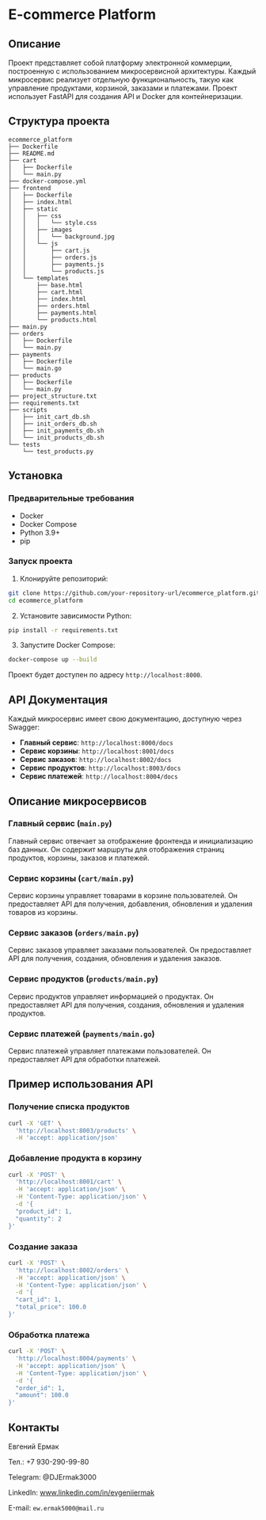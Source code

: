 # E-commerce Platform

## Описание

Проект представляет собой платформу электронной коммерции, построенную с использованием микросервисной архитектуры. Каждый микросервис реализует отдельную функциональность, такую как управление продуктами, корзиной, заказами и платежами. Проект использует FastAPI для создания API и Docker для контейнеризации.

## Структура проекта

```plaintext
ecommerce_platform
├── Dockerfile
├── README.md
├── cart
│   ├── Dockerfile
│   └── main.py
├── docker-compose.yml
├── frontend
│   ├── Dockerfile
│   ├── index.html
│   ├── static
│   │   ├── css
│   │   │   └── style.css
│   │   ├── images
│   │   │   └── background.jpg
│   │   └── js
│   │       ├── cart.js
│   │       ├── orders.js
│   │       ├── payments.js
│   │       └── products.js
│   └── templates
│       ├── base.html
│       ├── cart.html
│       ├── index.html
│       ├── orders.html
│       ├── payments.html
│       └── products.html
├── main.py
├── orders
│   ├── Dockerfile
│   └── main.py
├── payments
│   ├── Dockerfile
│   └── main.go
├── products
│   ├── Dockerfile
│   └── main.py
├── project_structure.txt
├── requirements.txt
├── scripts
│   ├── init_cart_db.sh
│   ├── init_orders_db.sh
│   ├── init_payments_db.sh
│   └── init_products_db.sh
└── tests
    └── test_products.py
```

## Установка

### Предварительные требования

- Docker
- Docker Compose
- Python 3.9+
- pip

### Запуск проекта

1. Клонируйте репозиторий:

```bash
git clone https://github.com/your-repository-url/ecommerce_platform.git
cd ecommerce_platform
```

2. Установите зависимости Python:

```bash
pip install -r requirements.txt
```

3. Запустите Docker Compose:

```bash
docker-compose up --build
```

Проект будет доступен по адресу `http://localhost:8000`.

## API Документация

Каждый микросервис имеет свою документацию, доступную через Swagger:

- **Главный сервис**: `http://localhost:8000/docs`
- **Сервис корзины**: `http://localhost:8001/docs`
- **Сервис заказов**: `http://localhost:8002/docs`
- **Сервис продуктов**: `http://localhost:8003/docs`
- **Сервис платежей**: `http://localhost:8004/docs`

## Описание микросервисов

### Главный сервис (`main.py`)

Главный сервис отвечает за отображение фронтенда и инициализацию баз данных. Он содержит маршруты для отображения страниц продуктов, корзины, заказов и платежей.

### Сервис корзины (`cart/main.py`)

Сервис корзины управляет товарами в корзине пользователей. Он предоставляет API для получения, добавления, обновления и удаления товаров из корзины.

### Сервис заказов (`orders/main.py`)

Сервис заказов управляет заказами пользователей. Он предоставляет API для получения, создания, обновления и удаления заказов.

### Сервис продуктов (`products/main.py`)

Сервис продуктов управляет информацией о продуктах. Он предоставляет API для получения, создания, обновления и удаления продуктов.

### Сервис платежей (`payments/main.go`)

Сервис платежей управляет платежами пользователей. Он предоставляет API для обработки платежей.

## Пример использования API

### Получение списка продуктов

```bash
curl -X 'GET' \
  'http://localhost:8003/products' \
  -H 'accept: application/json'
```

### Добавление продукта в корзину

```bash
curl -X 'POST' \
  'http://localhost:8001/cart' \
  -H 'accept: application/json' \
  -H 'Content-Type: application/json' \
  -d '{
  "product_id": 1,
  "quantity": 2
}'
```

### Создание заказа

```bash
curl -X 'POST' \
  'http://localhost:8002/orders' \
  -H 'accept: application/json' \
  -H 'Content-Type: application/json' \
  -d '{
  "cart_id": 1,
  "total_price": 100.0
}'
```

### Обработка платежа

```bash
curl -X 'POST' \
  'http://localhost:8004/payments' \
  -H 'accept: application/json' \
  -H 'Content-Type: application/json' \
  -d '{
  "order_id": 1,
  "amount": 100.0
}'
```

## Контакты

Евгений Ермак

Тел.: +7 930-290-99-80

Telegram: @DJErmak3000

LinkedIn: www.linkedin.com/in/evgeniiermak

Е-mail: `ew.ermak5000@mail.ru`
